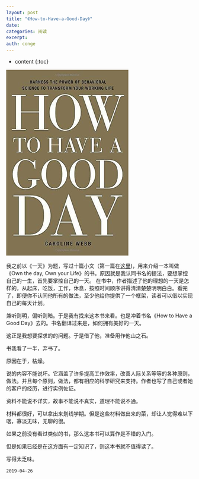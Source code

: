 ```yaml
---
layout: post
title: "《How-to-Have-a-Good-Day》"
date:
categories: 阅读
excerpt:
auth: conge
---
```

* content
{:toc}

![](/assets/images/阅读/118382-a520f42404ffe17d.png)

我之前以《一天》为题，写过十篇小文（第一篇在[这里](https://www.jianshu.com/p/3494e6862f33))，用来介绍一本叫做《Own the day, Own your Life》的书。原因就是我认同书名的提法，要想掌控自己的一生，首先要掌控自己的一天。 在书中，作者描述了他的理想的一天是怎样的，从起床，吃饭，工作，休息，按照时间顺序讲得清清楚楚明明白白。看完了，即便你不认同他所有的做法，至少他给你提供了一个框架，读者可以借以实现自己的每天计划。

兼听则明，偏听则暗。于是我有找来这本书来看。也是冲着书名《How to Have a Good Day》去的。书名翻译过来是，如何拥有美好的一天。

这正是我想要探求的的问题。于是借了他，准备用作他山之石。

书我看了一半，弃书了。

原因在于，枯燥。

说的内容不能说坏。它涵盖了许多提高工作效率，改善人际关系等等的各种原则，做法。并且每个原则，做法，都有相应的科学研究来支持。作者也写了自己或者她的客户的经历，进行实例佐证。

资料不能说不详实，故事不能说不真实，道理不能说不通。

材料都很好，可以拿出来划线学期。但是这些材料做出来的菜，却让人觉得难以下咽，寡淡无味，无聊的很。

如果之前没有看过类似的书，那么这本书可以算作是不错的入门。

但是如果已经是在这方面有一定知识了，则这本书就不值得读了。

写得太乏味。

```
2019-04-26
```
